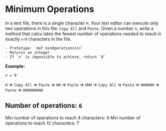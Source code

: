 # Minimum Operations

In a text file, there is a single character `H`. Your text editor can execute only two operations in this file: `Copy All` and `Paste`. Given a number `n`, write a method that calcu lates the fewest number of operations needed to result in exactly `n` `H` characters in the file.

    - Prototype: `def minOperations(n)`
    - Returns an integer
    - If `n` is impossible to achieve, return `0`

**Example:**

`n = 9`

`H` => `Copy All` => `Paste` => `HH` => `Paste` => `HHH` => `Copy All` => `Paste` => `HHHHHH` => `Paste` => `HHHHHHHHH`

## Number of operations: `6`

Min number of operations to reach 4 characters: 4
Min number of operations to reach 12 characters: 7
